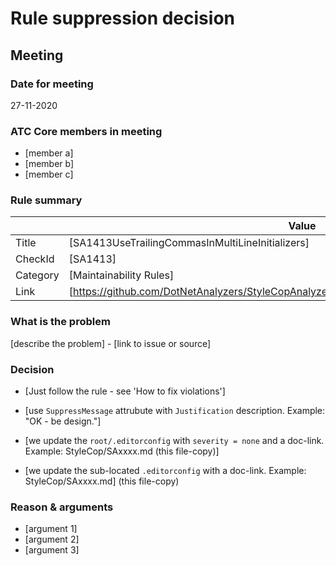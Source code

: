# Rule suppression decision

## Meeting

### Date for meeting

27-11-2020

### ATC Core members in meeting

* [member a]
* [member b]
* [member c]

### Rule summary

|             | Value |
| ----------- |------------------------------------------------|
| Title       | [SA1413UseTrailingCommasInMultiLineInitializers] |
| CheckId     | [SA1413] |
| Category    | [Maintainability Rules] |
| Link        | [https://github.com/DotNetAnalyzers/StyleCopAnalyzers/blob/master/documentation/SA1413.md] |

### What is the problem

[describe the problem] - [link to issue or source]

### Decision

* [Just follow the rule - see 'How to fix violations']

* [use `SuppressMessage` attrubute with `Justification` description. Example: "OK - be design."]

* [we update the `root/.editorconfig` with `severity = none` and a doc-link. Example: StyleCop/SAxxxx.md (this file-copy)]

* [we update the sub-located `.editorconfig` with a doc-link. Example: StyleCop/SAxxxx.md] (this file-copy)

### Reason & arguments

* [argument 1]
* [argument 2]
* [argument 3]